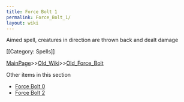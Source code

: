 ```yaml
---
title: Force Bolt 1
permalink: Force_Bolt_1/
layout: wiki
---
```

Aimed spell, creatures in direction are thrown back and dealt damage 

[[Category: Spells]]

[MainPage](/keeperrl_wiki/ "wikilink")>>[Old_Wiki](/keeperrl_wiki/Old_Wiki "wikilink")>>[Old_Force_Bolt](/keeperrl_wiki/Old_Force_Bolt "wikilink")

Other items in this section
-    [Force Bolt 0](/keeperrl_wiki/Force_Bolt_0 "wikilink")
-    [Force Bolt 2](/keeperrl_wiki/Force_Bolt_2 "wikilink")
